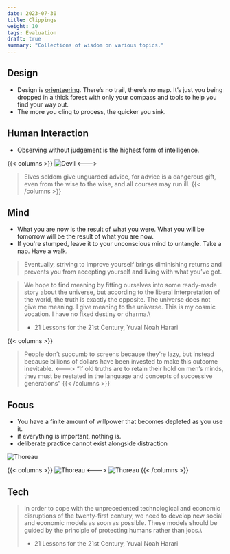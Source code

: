 ```yaml
---
date: 2023-07-30
title: Clippings
weight: 10
tags: Evaluation
draft: true
summary: "Collections of wisdom on various topics."
---
```


## Design
- Design is [orienteering](https://en.wikipedia.org/wiki/Orienteering). There’s no trail, there’s no map. It’s just you being dropped in a thick forest with only your compass and tools to help you find your way out.
- The more you cling to process, the quicker you sink.

## Human Interaction

* Observing without judgement is the highest form of intelligence.

{{< columns >}}
![Devil](/img/Devil.webp)
<--->
> Elves seldom give unguarded advice, for advice is a dangerous gift, even from the wise to the wise, and all courses may run ill.
{{< /columns >}}

## Mind

* What you are now is the result of what you were. What you will be tomorrow will be the result of what you are now. 
* If you're stumped, leave it to your unconscious mind to untangle. Take a nap. Have a walk.

> Eventually, striving to improve yourself brings diminishing returns and prevents you from accepting yourself and living with what you’ve got.

> We hope to find meaning by fitting ourselves into some ready-made story about the universe, but according to the liberal interpretation of the world, the truth is exactly the opposite. The universe does not give me meaning. I give meaning to the universe. This is my cosmic vocation. I have no fixed destiny or dharma.\
> - 21 Lessons for the 21st Century, Yuval Noah Harari

{{< columns >}}
> People don’t succumb to screens because they’re lazy, but instead because billions of dollars have been invested to make this outcome inevitable.
<--->
> “If old truths are to retain their hold on men’s minds, they must be restated in the language and concepts of successive generations”
{{< /columns >}}


<!-- ## World

> Since monotheists have usually believed that they are in possession of the entire message of the one and only God, they have been compelled to discredit all other religions.
 -->

## Focus

- You have a finite amount of willpower that becomes depleted as you use it.
- if everything is important, nothing is.
- deliberate practice cannot exist alongside distraction

![Thoreau](/img/thoughts.webp)

{{< columns >}}
![Thoreau](/img/maine-2.webp)
<--->
![Thoreau](/img/maine.webp)
{{< /columns >}}



## Tech

> In order to cope with the unprecedented technological and economic disruptions of the twenty-first century, we need to develop new social and economic models as soon as possible. These models should be guided by the principle of protecting humans rather than jobs.\
> - 21 Lessons for the 21st Century, Yuval Noah Harari